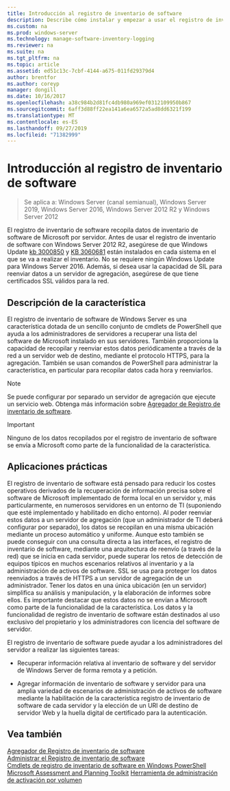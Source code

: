 ```yaml
---
title: Introducción al registro de inventario de software
description: Describe cómo instalar y empezar a usar el registro de inventario de software
ms.custom: na
ms.prod: windows-server
ms.technology: manage-software-inventory-logging
ms.reviewer: na
ms.suite: na
ms.tgt_pltfrm: na
ms.topic: article
ms.assetid: ed51c13c-7cbf-4144-a675-011fd29379d4
author: brentfor
ms.author: coreyp
manager: dongill
ms.date: 10/16/2017
ms.openlocfilehash: a38c984b2d81fc4db980a969ef0312109950b867
ms.sourcegitcommit: 6aff3d88ff22ea141a6ea6572a5ad8dd6321f199
ms.translationtype: MT
ms.contentlocale: es-ES
ms.lasthandoff: 09/27/2019
ms.locfileid: "71382999"
---
```

# <a name="get-started-with-software-inventory-logging"></a>Introducción al registro de inventario de software

>Se aplica a: Windows Server (canal semianual), Windows Server 2019, Windows Server 2016, Windows Server 2012 R2 y Windows Server 2012

 El registro de inventario de software recopila datos de inventario de software de Microsoft por servidor. Antes de usar el registro de inventario de software con Windows Server 2012 R2, asegúrese de que Windows Update [kb 3000850](https://support.microsoft.com/kb/3000850) y [KB 3060681](https://support.microsoft.com/kb/3060681) están instalados en cada sistema en el que se va a realizar el inventario. No se requiere ningún Windows Update para Windows Server 2016. Además, si desea usar la capacidad de SIL para reenviar datos a un servidor de agregación, asegúrese de que tiene certificados SSL válidos para la red.

## <a name="BKMK_OVER"></a>Descripción de la característica
El registro de inventario de software de Windows Server es una característica dotada de un sencillo conjunto de cmdlets de PowerShell que ayuda a los administradores de servidores a recuperar una lista del software de Microsoft instalado en sus servidores. También proporciona la capacidad de recopilar y reenviar estos datos periódicamente a través de la red a un servidor web de destino, mediante el protocolo HTTPS, para la agregación. También se usan comandos de PowerShell para administrar la característica, en particular para recopilar datos cada hora y reenviarlos.

> [!NOTE]
> Se puede configurar por separado un servidor de agregación que ejecute un servicio web. Obtenga más información sobre [Agregador de Registro de inventario de software](software-inventory-logging-aggregator.md).

> [!IMPORTANT]
> Ninguno de los datos recopilados por el registro de inventario de software se envía a Microsoft como parte de la funcionalidad de la característica.

## <a name="BKMK_APP"></a>Aplicaciones prácticas
El registro de inventario de software está pensado para reducir los costes operativos derivados de la recuperación de información precisa sobre el software de Microsoft implementado de forma local en un servidor y, más particularmente, en numerosos servidores en un entorno de TI (suponiendo que esté implementado y habilitado en dicho entorno). Al poder reenviar estos datos a un servidor de agregación (que un administrador de TI deberá configurar por separado), los datos se recopilan en una misma ubicación mediante un proceso automático y uniforme. Aunque esto también se puede conseguir con una consulta directa a las interfaces, el registro de inventario de software, mediante una arquitectura de reenvío (a través de la red) que se inicia en cada servidor, puede superar los retos de detección de equipos típicos en muchos escenarios relativos al inventario y a la administración de activos de software. SSL se usa para proteger los datos reenviados a través de HTTPS a un servidor de agregación de un administrador. Tener los datos en una única ubicación (en un servidor) simplifica su análisis y manipulación, y la elaboración de informes sobre ellos. Es importante destacar que estos datos no se envían a Microsoft como parte de la funcionalidad de la característica. Los datos y la funcionalidad de registro de inventario de software están destinados al uso exclusivo del propietario y los administradores con licencia del software de servidor.

El registro de inventario de software puede ayudar a los administradores del servidor a realizar las siguientes tareas:

-   Recuperar información relativa al inventario de software y del servidor de Windows Server de forma remota y a petición.

-   Agregar información de inventario de software y servidor para una amplia variedad de escenarios de administración de activos de software mediante la habilitación de la característica registro de inventario de software de cada servidor y la elección de un URI de destino de servidor Web y la huella digital de certificado para la autenticación.

## <a name="see-also"></a>Vea también
[Agregador de Registro de inventario de software](https://technet.microsoft.com/library/mt572043.aspx)<br>
[Administrar el Registro de inventario de software](manage-software-inventory-logging.md)<br>
[Cmdlets de registro de inventario de software en Windows PowerShell](https://technet.microsoft.com/library/dn283390.aspx)<br>
[Microsoft Assessment and Planning Toolkit](https://www.microsoft.com/download/en/details.aspx?id=7826)
[Herramienta de administración de activación por volumen](http://blogs.technet.com/b/volume-licensing/)

